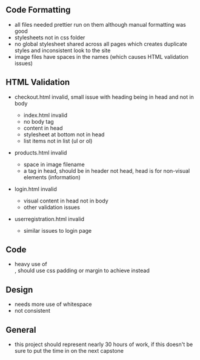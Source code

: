 ## Code Formatting

- all files needed prettier run on them although manual formatting was good
- stylesheets not in css folder
- no global stylesheet shared across all pages which creates duplicate styles and inconsistent look to the site
- image files have spaces in the names (which causes HTML validation issues)

## HTML Validation

- checkout.html invalid, small issue with heading being in head and not in body

  - index.html invalid
  - no body tag
  - content in head
  - stylesheet at bottom not in head
  - list items not in list (ul or ol)

- products.html invalid

  - space in image filename
  - a tag in head, should be in header not head, head is for non-visual elements (information)

- login.html invalid

  - visual content in head not in body
  - other validation issues

- userregistration.html invalid
  - similar issues to login page

## Code

- heavy use of <br>, should use css padding or margin to achieve instead

## Design

- needs more use of whitespace
- not consistent

## General
- this project should represent nearly 30 hours of work, if this doesn't be sure to put the time in on the next capstone